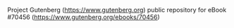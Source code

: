 Project Gutenberg (https://www.gutenberg.org) public repository for
eBook #70456 (https://www.gutenberg.org/ebooks/70456)
